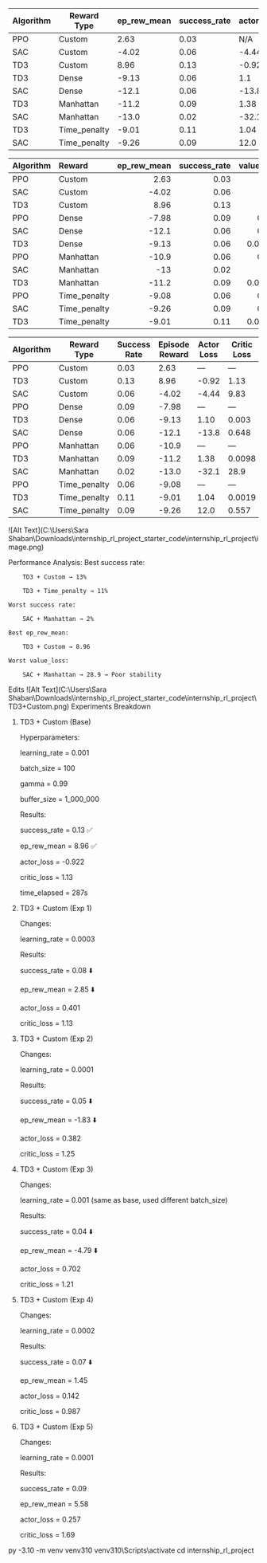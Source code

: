 | Algorithm | Reward Type   | ep\_rew\_mean | success\_rate | actor\_loss | critic\_loss | learning\_rate |
| --------- | ------------- | ------------- | ------------- | ----------- | ------------ | -------------- |
| PPO       | Custom        | 2.63          | 0.03          | N/A         | N/A          | 0.0003         |
| SAC       | Custom        | -4.02         | 0.06          | -4.44       | 9.83         | 0.0003         |
| TD3       | Custom        | 8.96          | 0.13          | -0.922      | 1.13         | 0.001          |
| TD3       | Dense         | -9.13         | 0.06          | 1.1         | 0.00305      | 0.001          |
| SAC       | Dense         | -12.1         | 0.06          | -13.8       | 0.648        | 0.0003         |
| TD3       | Manhattan     | -11.2         | 0.09          | 1.38        | 0.00982      | 0.001          |
| SAC       | Manhattan     | -13.0         | 0.02          | -32.1       | 28.9         | 0.0003         |
| TD3       | Time\_penalty | -9.01         | 0.11          | 1.04        | 0.00197      | 0.001          |
| SAC       | Time\_penalty | -9.26         | 0.09          | 12.0        | 0.557        | 0.0003         |

| Algorithm   | Reward       |   ep_rew_mean |   success_rate |   value_loss |   actor_or_policy_loss |
|:------------|:-------------|--------------:|---------------:|-------------:|-----------------------:|
| PPO         | Custom       |          2.63 |           0.03 |      2.61    |              -0.00333  |
| SAC         | Custom       |         -4.02 |           0.06 |      9.83    |              -4.44     |
| TD3         | Custom       |          8.96 |           0.13 |      1.13    |              -0.922    |
| PPO         | Dense        |         -7.98 |           0.09 |      0.455   |              -0.00173  |
| SAC         | Dense        |        -12.1  |           0.06 |      0.648   |             -13.8      |
| TD3         | Dense        |         -9.13 |           0.06 |      0.00305 |               1.1      |
| PPO         | Manhattan    |        -10.9  |           0.06 |      0.675   |              -0.00516  |
| SAC         | Manhattan    |        -13    |           0.02 |     28.9     |             -32.1      |
| TD3         | Manhattan    |        -11.2  |           0.09 |      0.00982 |               1.38     |
| PPO         | Time_penalty |         -9.08 |           0.06 |      0.487   |              -0.000769 |
| SAC         | Time_penalty |         -9.26 |           0.09 |      0.557   |              12        |
| TD3         | Time_penalty |         -9.01 |           0.11 |      0.00197 |               1.04     |



| Algorithm | Reward Type   | Success Rate  | Episode Reward | Actor Loss  | Critic Loss  | Time (s) |
|-----------|---------------|---------------|----------------|-------------|--------------|----------|
| PPO       | Custom        | 0.03          | 2.63           | —           | —            | 2874     |
| TD3       | Custom        | 0.13          | 8.96           | -0.92       | 1.13         | 287      |
| SAC       | Custom        | 0.06          | -4.02          | -4.44       | 9.83         | 2874     |
| PPO       | Dense         | 0.09          | -7.98          | —           | —            | 391      |
| TD3       | Dense         | 0.06          | -9.13          | 1.10        | 0.003        | 349      |
| SAC       | Dense         | 0.06          | -12.1          | -13.8       | 0.648        | 2084     |
| PPO       | Manhattan     | 0.06          | -10.9          | —           | —            | 445      |
| TD3       | Manhattan     | 0.09          | -11.2          | 1.38        | 0.0098       | 277      |
| SAC       | Manhattan     | 0.02          | -13.0          | -32.1       | 28.9         | 2372     |
| PPO       | Time_penalty  | 0.06          | -9.08          | —           | —            | 271      |
| TD3       | Time_penalty  | 0.11          | -9.01          | 1.04        | 0.0019       | 276      |
| SAC       | Time_penalty  | 0.09          | -9.26          | 12.0        | 0.557        | 2392     |


![Alt Text](C:\Users\Sara Shaban\Downloads\internship_rl_project_starter_code\internship_rl_project\image.png)

Performance Analysis:
    Best success rate:

        TD3 + Custom → 13%

        TD3 + Time_penalty → 11%

    Worst success rate:

        SAC + Manhattan → 2%

    Best ep_rew_mean:

        TD3 + Custom → 8.96

    Worst value_loss:

        SAC + Manhattan → 28.9 → Poor stability

Edits 
![Alt Text](C:\Users\Sara Shaban\Downloads\internship_rl_project_starter_code\internship_rl_project\TD3+Custom.png)
Experiments Breakdown

1. TD3 + Custom (Base)

    Hyperparameters:

    learning_rate = 0.001

    batch_size = 100

    gamma = 0.99

    buffer_size = 1_000_000

    Results:

    success_rate = 0.13 ✅

    ep_rew_mean = 8.96 ✅

    actor_loss = -0.922

    critic_loss = 1.13

    time_elapsed = 287s

2. TD3 + Custom (Exp 1)

    Changes:

    learning_rate = 0.0003

    Results:

    success_rate = 0.08 ⬇️

    ep_rew_mean = 2.85 ⬇️

    actor_loss = 0.401

    critic_loss = 1.13

3. TD3 + Custom (Exp 2)

    Changes:

    learning_rate = 0.0001

    Results:

    success_rate = 0.05 ⬇️

    ep_rew_mean = -1.83 ⬇️

    actor_loss = 0.382

    critic_loss = 1.25

4. TD3 + Custom (Exp 3)

    Changes:

    learning_rate = 0.001 (same as base, used different batch_size)

    Results:

    success_rate = 0.04 ⬇️

    ep_rew_mean = -4.79 ⬇️

    actor_loss = 0.702

    critic_loss = 1.21

5. TD3 + Custom (Exp 4)

    Changes:

    learning_rate = 0.0002

    Results:

    success_rate = 0.07 ⬇️

    ep_rew_mean = 1.45

    actor_loss = 0.142

    critic_loss = 0.987

6. TD3 + Custom (Exp 5)

    Changes:

    learning_rate = 0.0001

    Results:

    success_rate = 0.09

    ep_rew_mean = 5.58

    actor_loss = 0.257

    critic_loss = 1.69


py -3.10 -m venv venv310
venv310\Scripts\activate 
cd internship_rl_project 
